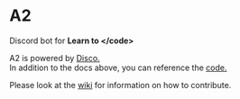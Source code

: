 # A2
Discord bot for **Learn to &lt;/code>**

A2 is powered by [Disco.](https://b1naryth1ef.github.io/disco/)  
In addition to the docs above, you can reference the [code.](https://github.com/b1naryth1ef/disco)

Please look at the [wiki](https://github.com/fiskenslakt/A2/wiki) for information on how to contribute.
